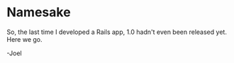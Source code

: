 Namesake
========

So, the last time I developed a Rails app, 1.0 hadn't even been released yet. Here we go.

-Joel
